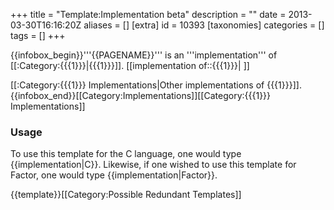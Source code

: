 +++
title = "Template:Implementation beta"
description = ""
date = 2013-03-30T16:16:20Z
aliases = []
[extra]
id = 10393
[taxonomies]
categories = []
tags = []
+++

{{infobox_begin}}'''{{PAGENAME}}''' is an '''implementation''' of [[:Category:{{{1}}}|{{{1}}}]]. <includeonly>[[implementation of::{{{1}}}| ]]</includeonly>

[[:Category:{{{1}}} Implementations|Other implementations of {{{1}}}]].{{infobox_end}}<includeonly>[[Category:Implementations]][[Category:{{{1}}} Implementations]]</includeonly><noinclude>

### Usage

To use this template for the C language, one would type <nowiki>{{implementation|C}}</nowiki>.  Likewise, if one wished to use this template for Factor, one would type <nowiki>{{implementation|Factor}}</nowiki>.

{{template}}[[Category:Possible Redundant Templates]]</noinclude>
